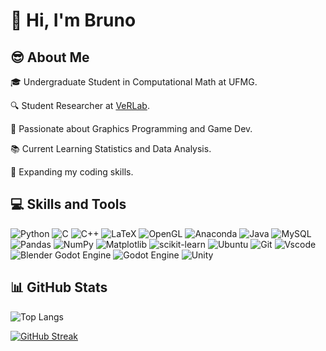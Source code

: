 # 👋 Hi, I'm Bruno 

## 😎 About Me
🎓 Undergraduate Student in Computational Math at UFMG.

🔍 Student Researcher at [VeRLab](https://github.com/verlab).

👾 Passionate about Graphics Programming and Game Dev.

📚 Current Learning Statistics and Data Analysis.

🌱 Expanding my coding skills.

## 💻 Skills and Tools
 ![Python](https://img.shields.io/badge/python-3670A0?style=for-the-badge&logo=python&logoColor=ffdd54)  ![C](https://img.shields.io/badge/C-00599C?style=for-the-badge&logo=c&logoColor=white)  ![C++](https://img.shields.io/badge/C%2B%2B-00599C?style=for-the-badge&logo=c%2B%2B&logoColor=white) ![LaTeX](https://img.shields.io/badge/latex-%23008080.svg?style=for-the-badge&logo=latex&logoColor=white) ![OpenGL](https://img.shields.io/badge/OpenGL-%23FFFFFF.svg?style=for-the-badge&logo=opengl) ![Anaconda](https://img.shields.io/badge/Anaconda-%2344A833.svg?style=for-the-badge&logo=anaconda&logoColor=white)  ![Java](https://img.shields.io/badge/java-%23ED8B00.svg?style=for-the-badge&logo=openjdk&logoColor=white)  ![MySQL](https://img.shields.io/badge/MySQL-00000F?style=for-the-badge&logo=mysql&logoColor=white) ![Pandas](https://img.shields.io/badge/pandas-%23150458.svg?style=for-the-badge&logo=pandas&logoColor=white) ![NumPy](https://img.shields.io/badge/numpy-%23013243.svg?style=for-the-badge&logo=numpy&logoColor=white) ![Matplotlib](https://img.shields.io/badge/Matplotlib-%23ffffff.svg?style=for-the-badge&logo=Matplotlib&logoColor=black) ![scikit-learn](https://img.shields.io/badge/scikit--learn-%23F7931E.svg?style=for-the-badge&logo=scikit-learn&logoColor=white)  ![Ubuntu](https://img.shields.io/badge/Ubuntu-35495E?style=for-the-badge&logo=ubuntu&logoColor=2CA5E0)  ![Git](https://img.shields.io/badge/GIT-E44C30?style=for-the-badge&logo=git&logoColor=white)  ![Vscode](https://img.shields.io/badge/Vscode-007ACC?style=for-the-badge&logo=visual-studio-code&logoColor=white) ![Blender](https://img.shields.io/badge/blender-%23F5792A.svg?style=for-the-badge&logo=blender&logoColor=white) Godot Engine 	![Godot Engine](https://img.shields.io/badge/GODOT-%23FFFFFF.svg?style=for-the-badge&logo=godot-engine) ![Unity](https://img.shields.io/badge/unity-%23000000.svg?style=for-the-badge&logo=unity&logoColor=white) 

## 📊 GitHub Stats
![Top Langs](https://github-readme-stats-git-masterrstaa-rickstaa.vercel.app/api/top-langs/?username=brunoflister&layout=compact&bg_color=000&border_color=30A3DC&title_color=E94D5F&text_color=FFF)

[![GitHub Streak](https://streak-stats.demolab.com/?user=brunoflister&theme=bear&background=000&border=30A3DC&dates=FFF)](https://git.io/streak-stats)
